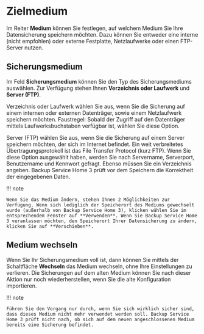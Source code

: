 # Zielmedium

Im Reiter **Medium** können Sie festlegen, auf welchem Medium Sie Ihre Datensicherung speichern möchten. Dazu können Sie entweder eine interne (nicht empfohlen) oder externe Festplatte, Netzlaufwerke oder einen FTP-Server nutzen.

## Sicherungsmedium

Im Feld **Sicherungsmedium** können Sie den Typ des Sicherungsmediums auswählen. Zur Verfügung stehen Ihnen **Verzeichnis oder Laufwerk** und **Server (FTP)**.

Verzeichnis oder Laufwerk wählen Sie aus, wenn Sie die Sicherung auf einem internen oder externen Datenträger, sowie einem Netzlaufwerk speichern möchten. Faustregel: Sobald der Zugriff auf den Datenträger mittels Laufwerksbuchstaben verfügbar ist, wählen Sie diese Option.

Server (FTP) wählen Sie aus, wenn Sie die Sicherung auf einem Server speichern möchten, der sich im Internet befindet. Ein weit verbreitetes Übertragungsprotokoll ist das File Transfer Protocol (kurz FTP). Wenn Sie diese Option ausgewählt haben, werden Sie nach Servername, Serverport, Benutzername und Kennwort gefragt. Ebenso müssen Sie ein Verzeichnis angeben. Backup Service Home 3 prüft vor dem Speichern die Korrektheit der eingegebenen Daten.

!!! note

    Wenn Sie das Medium ändern, stehen Ihnen 2 Möglichkeiten zur Verfügung. Wenn sich lediglich der Speicherort des Mediums gewechselt wurde (außerhalb von Backup Service Home 3), klicken wählen Sie im entsprechendem Fenster auf **Verwenden**. Wenn Sie Backup Service Home 3 veranlassen möchten, den Speicherort Ihrer Datensicherung zu ändern, klicken Sie auf **Verschieben**.

## Medium wechseln

Wenn Sie Ihr Sicherungsmedium voll ist, dann können Sie mittels der Schaltfläche **Wechseln** das Medium wechseln, ohne Ihre Einstellungen zu verlieren. Die Sicherungen auf dem alten Medium können Sie nach dieser Aktion nur noch wiederherstellen, wenn Sie die alte Konfiguration importieren.

!!! note

    Führen Sie den Vorgang nur durch, wenn Sie sich wirklich sicher sind, dass dieses Medium nicht mehr verwendet werden soll. Backup Service Home 3 prüft nicht nach, ob sich auf dem neuen angeschlossenen Medium bereits eine Sicherung befindet.
